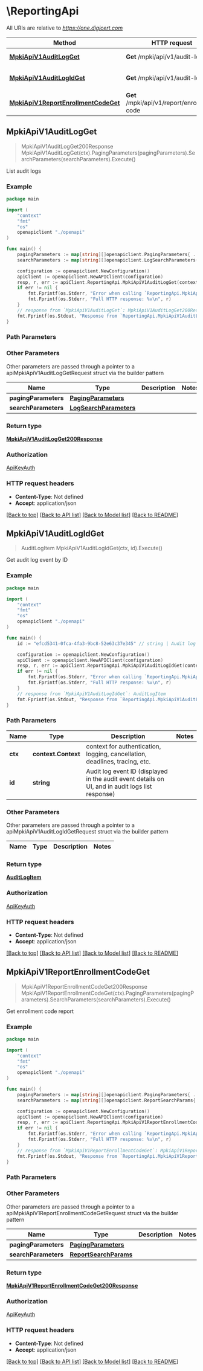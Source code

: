 # \ReportingApi

All URIs are relative to *https://one.digicert.com*

Method | HTTP request | Description
------------- | ------------- | -------------
[**MpkiApiV1AuditLogGet**](ReportingApi.md#MpkiApiV1AuditLogGet) | **Get** /mpki/api/v1/audit-log | List audit logs
[**MpkiApiV1AuditLogIdGet**](ReportingApi.md#MpkiApiV1AuditLogIdGet) | **Get** /mpki/api/v1/audit-log/{id} | Get audit log event by ID
[**MpkiApiV1ReportEnrollmentCodeGet**](ReportingApi.md#MpkiApiV1ReportEnrollmentCodeGet) | **Get** /mpki/api/v1/report/enrollment-code | Get enrollment code report



## MpkiApiV1AuditLogGet

> MpkiApiV1AuditLogGet200Response MpkiApiV1AuditLogGet(ctx).PagingParameters(pagingParameters).SearchParameters(searchParameters).Execute()

List audit logs



### Example

```go
package main

import (
    "context"
    "fmt"
    "os"
    openapiclient "./openapi"
)

func main() {
    pagingParameters := map[string][]openapiclient.PagingParameters{ ... } // PagingParameters |  (optional)
    searchParameters := map[string][]openapiclient.LogSearchParameters{ ... } // LogSearchParameters |  (optional)

    configuration := openapiclient.NewConfiguration()
    apiClient := openapiclient.NewAPIClient(configuration)
    resp, r, err := apiClient.ReportingApi.MpkiApiV1AuditLogGet(context.Background()).PagingParameters(pagingParameters).SearchParameters(searchParameters).Execute()
    if err != nil {
        fmt.Fprintf(os.Stderr, "Error when calling `ReportingApi.MpkiApiV1AuditLogGet``: %v\n", err)
        fmt.Fprintf(os.Stderr, "Full HTTP response: %v\n", r)
    }
    // response from `MpkiApiV1AuditLogGet`: MpkiApiV1AuditLogGet200Response
    fmt.Fprintf(os.Stdout, "Response from `ReportingApi.MpkiApiV1AuditLogGet`: %v\n", resp)
}
```

### Path Parameters



### Other Parameters

Other parameters are passed through a pointer to a apiMpkiApiV1AuditLogGetRequest struct via the builder pattern


Name | Type | Description  | Notes
------------- | ------------- | ------------- | -------------
 **pagingParameters** | [**PagingParameters**](PagingParameters.md) |  | 
 **searchParameters** | [**LogSearchParameters**](LogSearchParameters.md) |  | 

### Return type

[**MpkiApiV1AuditLogGet200Response**](MpkiApiV1AuditLogGet200Response.md)

### Authorization

[ApiKeyAuth](../README.md#ApiKeyAuth)

### HTTP request headers

- **Content-Type**: Not defined
- **Accept**: application/json

[[Back to top]](#) [[Back to API list]](../README.md#documentation-for-api-endpoints)
[[Back to Model list]](../README.md#documentation-for-models)
[[Back to README]](../README.md)


## MpkiApiV1AuditLogIdGet

> AuditLogItem MpkiApiV1AuditLogIdGet(ctx, id).Execute()

Get audit log event by ID



### Example

```go
package main

import (
    "context"
    "fmt"
    "os"
    openapiclient "./openapi"
)

func main() {
    id := "efcd5341-0fca-4fa3-9bc8-52e63c37e345" // string | Audit log event ID (displayed in the audit event details on UI, and in audit logs list response)

    configuration := openapiclient.NewConfiguration()
    apiClient := openapiclient.NewAPIClient(configuration)
    resp, r, err := apiClient.ReportingApi.MpkiApiV1AuditLogIdGet(context.Background(), id).Execute()
    if err != nil {
        fmt.Fprintf(os.Stderr, "Error when calling `ReportingApi.MpkiApiV1AuditLogIdGet``: %v\n", err)
        fmt.Fprintf(os.Stderr, "Full HTTP response: %v\n", r)
    }
    // response from `MpkiApiV1AuditLogIdGet`: AuditLogItem
    fmt.Fprintf(os.Stdout, "Response from `ReportingApi.MpkiApiV1AuditLogIdGet`: %v\n", resp)
}
```

### Path Parameters


Name | Type | Description  | Notes
------------- | ------------- | ------------- | -------------
**ctx** | **context.Context** | context for authentication, logging, cancellation, deadlines, tracing, etc.
**id** | **string** | Audit log event ID (displayed in the audit event details on UI, and in audit logs list response) | 

### Other Parameters

Other parameters are passed through a pointer to a apiMpkiApiV1AuditLogIdGetRequest struct via the builder pattern


Name | Type | Description  | Notes
------------- | ------------- | ------------- | -------------


### Return type

[**AuditLogItem**](AuditLogItem.md)

### Authorization

[ApiKeyAuth](../README.md#ApiKeyAuth)

### HTTP request headers

- **Content-Type**: Not defined
- **Accept**: application/json

[[Back to top]](#) [[Back to API list]](../README.md#documentation-for-api-endpoints)
[[Back to Model list]](../README.md#documentation-for-models)
[[Back to README]](../README.md)


## MpkiApiV1ReportEnrollmentCodeGet

> MpkiApiV1ReportEnrollmentCodeGet200Response MpkiApiV1ReportEnrollmentCodeGet(ctx).PagingParameters(pagingParameters).SearchParameters(searchParameters).Execute()

Get enrollment code report



### Example

```go
package main

import (
    "context"
    "fmt"
    "os"
    openapiclient "./openapi"
)

func main() {
    pagingParameters := map[string][]openapiclient.PagingParameters{ ... } // PagingParameters |  (optional)
    searchParameters := map[string][]openapiclient.ReportSearchParams{ ... } // ReportSearchParams |  (optional)

    configuration := openapiclient.NewConfiguration()
    apiClient := openapiclient.NewAPIClient(configuration)
    resp, r, err := apiClient.ReportingApi.MpkiApiV1ReportEnrollmentCodeGet(context.Background()).PagingParameters(pagingParameters).SearchParameters(searchParameters).Execute()
    if err != nil {
        fmt.Fprintf(os.Stderr, "Error when calling `ReportingApi.MpkiApiV1ReportEnrollmentCodeGet``: %v\n", err)
        fmt.Fprintf(os.Stderr, "Full HTTP response: %v\n", r)
    }
    // response from `MpkiApiV1ReportEnrollmentCodeGet`: MpkiApiV1ReportEnrollmentCodeGet200Response
    fmt.Fprintf(os.Stdout, "Response from `ReportingApi.MpkiApiV1ReportEnrollmentCodeGet`: %v\n", resp)
}
```

### Path Parameters



### Other Parameters

Other parameters are passed through a pointer to a apiMpkiApiV1ReportEnrollmentCodeGetRequest struct via the builder pattern


Name | Type | Description  | Notes
------------- | ------------- | ------------- | -------------
 **pagingParameters** | [**PagingParameters**](PagingParameters.md) |  | 
 **searchParameters** | [**ReportSearchParams**](ReportSearchParams.md) |  | 

### Return type

[**MpkiApiV1ReportEnrollmentCodeGet200Response**](MpkiApiV1ReportEnrollmentCodeGet200Response.md)

### Authorization

[ApiKeyAuth](../README.md#ApiKeyAuth)

### HTTP request headers

- **Content-Type**: Not defined
- **Accept**: application/json

[[Back to top]](#) [[Back to API list]](../README.md#documentation-for-api-endpoints)
[[Back to Model list]](../README.md#documentation-for-models)
[[Back to README]](../README.md)

